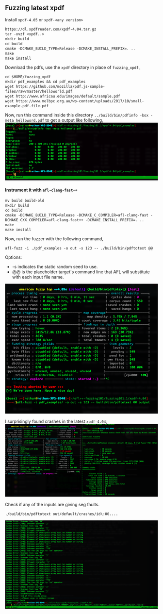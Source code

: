 
## Fuzzing latest xpdf
Install `xpdf-4.05` or `xpdf-<any version>`
```
https://dl.xpdfreader.com/xpdf-4.04.tar.gz
tar -xvzf <xpdf..>
mkdir build
cd build
cmake -DCMAKE_BUILD_TYPE=Release -DCMAKE_INSTALL_PREFIX=. ..
make
make install
```

Download the pdfs, use the `xpdf` directory in place of `fuzzing_xpdf`,
```
cd $HOME/fuzzing_xpdf
mkdir pdf_examples && cd pdf_examples
wget https://github.com/mozilla/pdf.js-sample-files/raw/master/helloworld.pdf
wget http://www.africau.edu/images/default/sample.pdf
wget https://www.melbpc.org.au/wp-content/uploads/2017/10/small-example-pdf-file.pdf
```
Now, run this command inside this directory `../build/bin/pdfinfo -box -meta helloword.pdf` to get a output like following,
![xpdf](../pics/xpdf-4.04.png)

#### Instrument it with `afl-clang-fast++`

```
mv build build-old
mkdir build
cd build
cmake -DCMAKE_BUILD_TYPE=Release -DCMAKE_C_COMPILER=afl-clang-fast -DCMAKE_CXX_COMPILER=afl-clang-fast++ -DCMAKE_INSTALL_PREFIX=. ..
make
make install
```

Now, run the fuzzer with the following command,
```
afl-fuzz -i ./pdf_examples -o out -s 123 -- ./build/bin/pdftotext @@
```
Options:
 - -s indicates the static random seed to use.
 - @@ is the placeholder target's command line that AFL will substitute with each input file name.

![fuzzing101-ex1](../pics/fuzzing-xpdf-4.04.png)


I surprisingly found crashes in the latest `xpdf-4.04`,
![crashes](../pics/got_crashes.png)


Check if any of the inputs are giving seg faults.
```
./build/bin/pdftotext out/default/crashes/id\:00....
```
![seg-fault](../pics/seg_faults.png)
